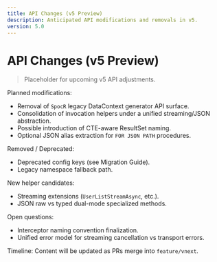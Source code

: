 ```yaml
---
title: API Changes (v5 Preview)
description: Anticipated API modifications and removals in v5.
version: 5.0
---
```


# API Changes (v5 Preview)

> Placeholder for upcoming v5 API adjustments.

Planned modifications:

- Removal of `SpocR` legacy DataContext generator API surface.
- Consolidation of invocation helpers under a unified streaming/JSON abstraction.
- Possible introduction of CTE-aware ResultSet naming.
- Optional JSON alias extraction for `FOR JSON PATH` procedures.

Removed / Deprecated:

- Deprecated config keys (see Migration Guide).
- Legacy namespace fallback path.

New helper candidates:

- Streaming extensions (`UserListStreamAsync`, etc.).
- JSON raw vs typed dual-mode specialized methods.

Open questions:

- Interceptor naming convention finalization.
- Unified error model for streaming cancellation vs transport errors.

Timeline: Content will be updated as PRs merge into `feature/vnext`.
